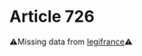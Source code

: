 # Article 726

⚠️Missing data from [legifrance](https://www.legifrance.gouv.fr/codes/article_lc/LEGIARTI000006430774)⚠️